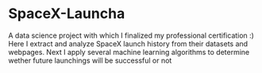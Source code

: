# SpaceX-Launcha
A data science project with which I finalized my professional certification :)
Here I extract and analyze SpaceX launch history from their datasets and webpages. Next I apply several machine learning algorithms to determine 
wether future launchings will be successful or not 
